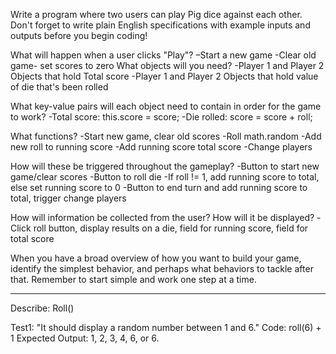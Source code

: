 Write a program where two users can play Pig dice against each other. Don't forget to write plain English specifications with example inputs and outputs before you begin coding!

What will happen when a user clicks "Play"?
  –Start a new game
  -Clear old game- set scores to zero
What objects will you need?
  -Player 1 and Player 2 Objects that hold Total score
  -Player 1 and Player 2 Objects that hold value of die that's been rolled

What key-value pairs will each object need to contain in order for the game to work?
  -Total score: this.score = score;
  -Die rolled: score = score + roll;

What functions?
  -Start new game, clear old scores
  -Roll math.random
  -Add new roll to running score
  -Add running score total score
  -Change players
  
How will these be triggered throughout the gameplay?
  -Button to start new game/clear scores
  -Button to roll die
  -If roll != 1, add running score to total, else set running score to 0
  -Button to end turn and add running score to total, trigger change players

How will information be collected from the user? How will it be displayed?
  -Click roll button, display results on a die, field for running score, field for total score

When you have a broad overview of how you want to build your game, identify the simplest behavior, and perhaps what behaviors to tackle after that. Remember to start simple and work one step at a time.

-----------------------------------------------------------------------------------------------------------------

Describe: Roll()

Test1: "It should display a random number between 1 and 6."
Code: roll(6) + 1
Expected Output: 1, 2, 3, 4, 6, or 6.

